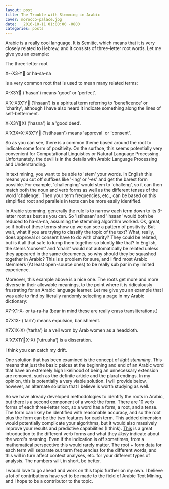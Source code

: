 ```yaml
---
layout: post
title: The Trouble with Stemming in Arabic
cover: morocco-palace.jpg
date:   2016-10-11 01:00:00 -0800
categories: posts
---
```


Arabic is a really cool language. It is Semitic, which means that it is very closely related to Hebrew, and it consists of three-letter root words. Let me give you an example:

The three-letter root

X--X3-Y or ha-sa-na

is a very common root that is used to mean many related terms:

X-X3Y ('hasan') means 'good' or 'perfect'.

X'X-X3X'Y ('ihsaan') is a spiritual term referring to 'beneficence' or 'charity', although I have also heard it indicate something along the lines of self-betterment.

X-X3YX) ('hasna') is a 'good deed'.

X'X3X*X-X3X'Y ('istihsaan') means 'approval' or 'consent'.

So as you can see, there is a common theme based around the root to indicate some form of positivity. On the surface, this seems potentially very convenient for Computational Linguistics or Natural Language Processing. Unfortunately, the devil is in the details with Arabic Language Processing and Understanding.

In text mining, you want to be able to 'stem' your words. In English this means you cut off suffixes like '-ing' or '-es' and get the barest form possible. For example, 'challenging' would stem to 'challeng', so it can then match both the noun and verb forms as well as the different tenses of the word 'challenge'. Then your term frequencies, etc., can be based on this simplified root and parallels in texts can be more easily identified. 

In Arabic stemming, generally the rule is to narrow each term down to its 3-letter root as best as you can. So 'istihsaan' and 'ihsaan' would both be reduced to ha-sa-na, assuming the stemming algorithm worked. Ok, great, so if both of these terms show up we can see a pattern of positivity. But wait, what if you are trying to classify the topic of the text? What, really, does approval or consent have to do with charity? They could be related, but is it all that safe to lump them together so bluntly like that? In English, the stems 'consent' and 'charit' would not automatically be related unless they appeared in the same documents, so why should they be squashed together in Arabic? This is a problem for sure, and I find most Arabic stemmers (At least open-source ones) to be really sub par in my limited experience.

Moreover, this example above is a nice one. The roots get more and more diverse in their allowable meanings, to the point where it is ridiculously frustrating for an Arabic language learner. Let me give you an example that I was able to find by literally randomly selecting a page in my Arabic dictionary:

X7-X1-X- or ta-ra-ha (bear in mind these are really crass transliterations.)

X7X1X- ('tarh') means expulsion, banishment.

X7X1X-X) ('tarha') is a veil worn by Arab women as a headcloth.

X'X7X1YX-X) ('utruuha') is a disseration.

I think you can catch my drift.

One solution that has been examined is the concept of _light stemming_. This means that just the basic peices at the beginning and end of an Arabic word that have an extremely high likelihood of being an unnecessary extension are removed, such as the definite article and the plural endings. In my opinion, this is potentially a very viable solution. I will provide below, however, an alternate solution that I believe is worth studying as well.

So we have already developed methodologies to identify the roots in Arabic, but there is a second component of a word: the form. There are 10 verb forms of each three-letter root, so a word has a form, a root, and a tense. The form can likely be identified with reasonable accuracy, and so the root plus the form can be the two features for each term. This added dimension would potentially complicate your algorithms, but it would also massively improve your results and predictive capabilities (I think). [This](http://arabic.desert-sky.net/g_vforms.html) is a great introduction to the different verb forms and what they *likely* indicate about the word's meaning. Even if the indication is off sometimes, from a mathematical perspective this would rarely matter. The root + form data for each term will separate out term frequencies for the different words, and this will in turn affect context analyses, etc. for your different types of analysis. The numbers will, in short, be better.

I would love to go ahead and work on this topic further on my own. I believe a lot of contributions have yet to be made to the field of Arabic Text Mining, and I hope to be a contributor to the topic.